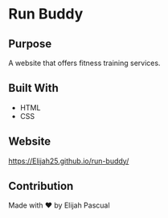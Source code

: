 # Run Buddy

## Purpose
A website that offers fitness training services.

## Built With
* HTML
* CSS

## Website
https://Elijah25.github.io/run-buddy/

## Contribution
Made with ❤️ by Elijah Pascual

